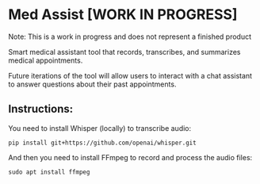 # Med Assist [WORK IN PROGRESS]
Note: This is a work in progress and does not represent a finished product

Smart medical assistant tool that records, transcribes, and summarizes medical appointments. 

Future iterations of the tool will allow users to interact with a chat assistant to answer
questions about their past appointments.


## Instructions:

You need to install Whisper (locally) to transcribe audio:

```
pip install git+https://github.com/openai/whisper.git
```

And then you need to install FFmpeg to record and process the audio files:

```
sudo apt install ffmpeg
```